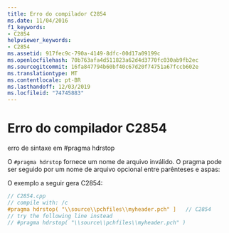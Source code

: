 ```yaml
---
title: Erro do compilador C2854
ms.date: 11/04/2016
f1_keywords:
- C2854
helpviewer_keywords:
- C2854
ms.assetid: 917fec9c-790a-4149-8dfc-00d17a09199c
ms.openlocfilehash: 70b763afa4d511823a62d4d3770fc030ab9fb2ec
ms.sourcegitcommit: 16fa847794b60bf40c67d20f74751a67fccb602e
ms.translationtype: MT
ms.contentlocale: pt-BR
ms.lasthandoff: 12/03/2019
ms.locfileid: "74745883"
---
```

# <a name="compiler-error-c2854"></a>Erro do compilador C2854

erro de sintaxe em #pragma hdrstop

O `#pragma hdrstop` fornece um nome de arquivo inválido. O pragma pode ser seguido por um nome de arquivo opcional entre parênteses e aspas:

O exemplo a seguir gera C2854:

```cpp
// C2854.cpp
// compile with: /c
#pragma hdrstop( "\\source\\pchfiles\\myheader.pch" ]   // C2854
// try the following line instead
// #pragma hdrstop( "\\source\\pchfiles\\myheader.pch" )
```
